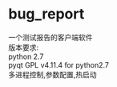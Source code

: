 # bug_report
一个测试报告的客户端软件<br/>
版本要求:<br/>
python 2.7<br/>
pyqt GPL v4.11.4 for python2.7<br/>
多进程控制,参数配置,热启动<br/>